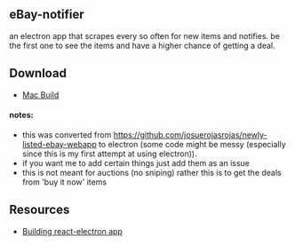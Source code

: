 ## eBay-notifier

an electron app that scrapes every so often for new items and notifies. be the first one to see the items and have a higher chance of getting a deal.

## Download
- [Mac Build](https://github.com/josuerojasrojas/ebay-notifier/releases)

#### notes:
- this was converted from https://github.com/josuerojasrojas/newly-listed-ebay-webapp to electron (some code might be messy (especially since this is my first attempt at using electron)).
- if you want me to add certain things just add them as an issue
- this is not meant for auctions (no sniping) rather this is to get the deals from 'buy it now' items


## Resources
- [Building react-electron app](https://medium.com/@kitze/%EF%B8%8F-from-react-to-an-electron-app-ready-for-production-a0468ecb1da3)
